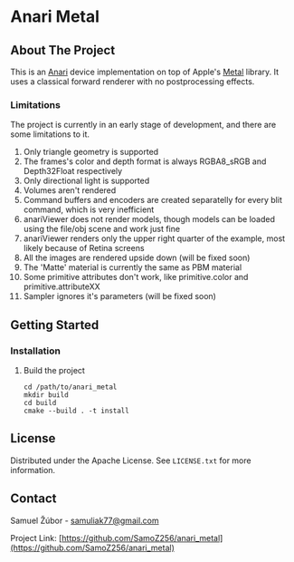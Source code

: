 # Anari Metal

## About The Project

This is an [Anari](https://github.com/KhronosGroup/ANARI-SDK) device implementation on top of Apple's [Metal](https://developer.apple.com/metal/) library. It uses a classical forward renderer with no postprocessing effects.

### Limitations

The project is currently in an early stage of development, and there are some limitations to it.

1. Only triangle geometry is supported
2. The frames's color and depth format is always RGBA8_sRGB and Depth32Float respectively
3. Only directional light is supported
4. Volumes aren't rendered
5. Command buffers and encoders are created separatelly for every blit command, which is very inefficient
6. anariViewer does not render models, though models can be loaded using the file/obj scene and work just fine
7. anariViewer renders only the upper right quarter of the example, most likely because of Retina screens
8. All the images are rendered upside down (will be fixed soon)
9. The 'Matte' material is currently the same as PBM material
10. Some primitive attributes don't work, like primitive.color and primitive.attributeXX
11. Sampler ignores it's parameters (will be fixed soon)

## Getting Started

### Installation

1. Build the project
    ```
    cd /path/to/anari_metal
    mkdir build
    cd build
    cmake --build . -t install
    ```

## License

Distributed under the Apache License. See `LICENSE.txt` for more information.

## Contact

Samuel Žúbor - samuliak77@gmail.com

Project Link: [https://github.com/SamoZ256/anari_metal](https://github.com/SamoZ256/anari_metal)